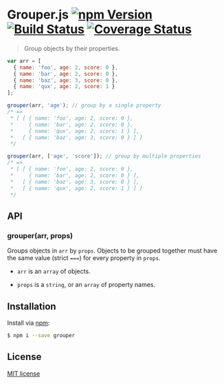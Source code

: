 # Grouper.js [![npm Version](http://img.shields.io/npm/v/grouper.svg?style=flat)](https://www.npmjs.org/package/grouper) [![Build Status](https://img.shields.io/travis/yuanqing/grouper.svg?style=flat)](https://travis-ci.org/yuanqing/grouper) [![Coverage Status](https://img.shields.io/coveralls/yuanqing/grouper.svg?style=flat)](https://coveralls.io/r/yuanqing/grouper)

> Group objects by their properties.

```js
var arr = [
  { name: 'foo', age: 2, score: 0 },
  { name: 'bar', age: 2, score: 0 },
  { name: 'baz', age: 3, score: 0 },
  { name: 'qux', age: 2, score: 1 }
];

grouper(arr, 'age'); // group by a single property
/* =>
 * [ [ { name: 'foo', age: 2, score: 0 },
 *     { name: 'bar', age: 2, score: 0 },
 *     { name: 'qux', age: 2, score: 1 } ],
 *   [ { name: 'baz', age: 3, score: 0 } ] ]
 */

grouper(arr, ['age', 'score']); // group by multiple properties
/* =>
 * [ [ { name: 'foo', age: 2, score: 0 },
 *     { name: 'bar', age: 2, score: 0 } ],
 *   [ { name: 'baz', age: 3, score: 0 } ],
 *   [ { name: 'qux', age: 2, score: 1 } ] ]
 */
```

## API

### grouper(arr, props)

Groups objects in `arr` by `props`. Objects to be grouped together must have the same value (strict `===`) for every property in `props`.

- `arr` is an `array` of objects.

- `props` is a `string`, or an `array` of property names.

## Installation

Install via [npm](https://www.npmjs.org/package/grouper):

```bash
$ npm i --save grouper
```

## License

[MIT license](https://github.com/yuanqing/grouper/blob/master/LICENSE)

